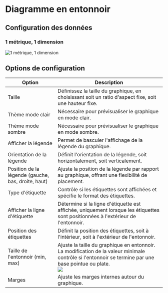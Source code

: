 # Diagramme en entonnoir

## Configuration des données

### 1 métrique, 1 dimension

![1 métrique, 1 dimension](https://static-docs.nocobase.com/202410091916090.png)

## Options de configuration

| Option                        | Description                                                                                                               |
| ----------------------------- | ------------------------------------------------------------------------------------------------------------------------- |
| Taille                        | Définissez la taille du graphique, en choisissant soit un ratio d'aspect fixe, soit une hauteur fixe.                       |
| Thème mode clair              | Nécessaire pour prévisualiser le graphique en mode clair.                                                                 |
| Thème mode sombre             | Nécessaire pour prévisualiser le graphique en mode sombre.                                                                |
| Afficher la légende           | Permet de basculer l'affichage de la légende du graphique.                                                                |
| Orientation de la légende     | Définit l'orientation de la légende, soit horizontalement, soit verticalement.                                            |
| Position de la légende (gauche, bas, droite, haut) | Ajuste la position de la légende par rapport au graphique, offrant une flexibilité de placement.                           |
| Type d'étiquette              | Contrôle si les étiquettes sont affichées et spécifie le format des étiquettes.                                            |
| Afficher la ligne d'étiquette | Détermine si la ligne d'étiquette est affichée, uniquement lorsque les étiquettes sont positionnées à l'extérieur de l'entonnoir. |
| Position des étiquettes       | Définit la position des étiquettes, soit à l'intérieur, soit à l'extérieur de l'entonnoir.                                |
| Taille de l'entonnoir (min, max) | Ajuste la taille du graphique en entonnoir. La modification de la valeur minimale contrôle si l'entonnoir se termine par une base pointue ou plate.<br />![](https://static-docs.nocobase.com/202410091919565.png) |
| Marges                        | Ajuste les marges internes autour du graphique.                                                                             |
